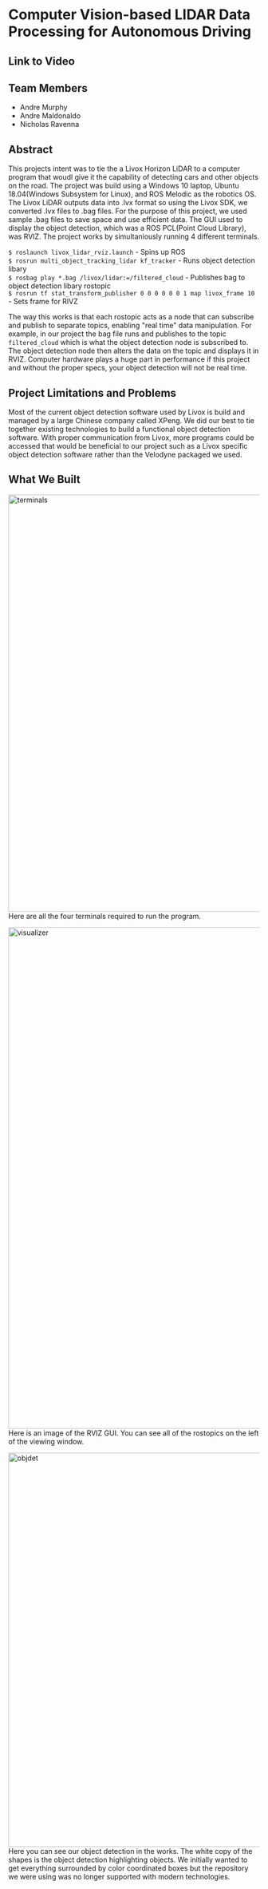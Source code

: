 
# Computer Vision-based LIDAR Data Processing for Autonomous Driving

## Link to Video

## Team Members
- Andre Murphy
- Andre Maldonaldo
- Nicholas Ravenna

## Abstract
This projects intent was to tie the a Livox Horizon LiDAR to a computer program that woudl give it the capability of detecting cars and other objects on the road. The project was build using a Windows 10 laptop, Ubuntu 18.04(Windows Subsystem for Linux), and ROS Melodic as the robotics OS. The Livox LiDAR outputs data into .lvx format so using the Livox SDK, we converted .lvx files to .bag files. For the purpose of this project, we used sample .bag files to save space and use efficient data. The GUI used to display the object detection, which was a ROS PCL(Point Cloud Library), was RVIZ. The project works by simultaniously running 4 different terminals. <br>

`$ roslaunch livox_lidar_rviz.launch` - Spins up ROS <br>
`$ rosrun multi_object_tracking_lidar kf_tracker` - Runs object detection libary<br>
`$ rosbag play *.bag /livox/lidar:=/filtered_cloud` - Publishes bag to object detection libary rostopic<br>
`$ rosrun tf stat_transform_publisher 0 0 0 0 0 0 1 map livox_frame 10` - Sets frame for RIVZ<br>

The way this works is that each rostopic acts as a node that can subscribe and publish to separate topics, enabling "real time" data manipulation. For example, in our project the bag file runs and publishes to the topic `filtered_cloud` which is what the object detection node is subscribed to. The object detection node then alters the data on the topic and displays it in RVIZ. Computer hardware plays a huge part in performance if this project and without the proper specs, your object detection will not be real time.

## Project Limitations and Problems
Most of the current object detection software used by Livox is build and managed by a large Chinese company called XPeng. We did our best to tie together existing technologies to build a functional object detection software. With proper communication from Livox, more programs could be accessed that would be beneficial to our project such as a Livox specific object detection software rather than the Velodyne packaged we used.

## What We Built
<img width="836" alt="terminals" src="https://user-images.githubusercontent.com/42878649/144948673-ede9e774-b38f-47ab-bece-f915a1d274f5.PNG"><br>
Here are all the four terminals required to run the program.<br>

<img width="1005" alt="visualizer" src="https://user-images.githubusercontent.com/42878649/144948742-f8b35a46-6213-4aaa-891f-65e8a250ec3b.PNG"><br>
Here is an image of the RVIZ GUI. You can see all of the rostopics on the left of the viewing window.<br>

<img width="790" alt="objdet" src="https://user-images.githubusercontent.com/42878649/144948775-1a90253c-c452-4d3e-a147-47273813439d.PNG"><br>
Here you can see our object detection in the works. The white copy of the shapes is the object detection highlighting objects. We initially wanted to get everything surrounded by color coordinated boxes but the repository we were using was no longer supported with modern technologies.

